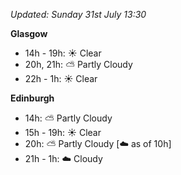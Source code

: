 *Updated: Sunday 31st July 13:30*

**Glasgow**

* 14h - 19h: :sunny: Clear
* 20h, 21h: :partly_sunny: Partly Cloudy
* 22h - 1h: :sunny: Clear

**Edinburgh**

* 14h: :partly_sunny: Partly Cloudy
* 15h - 19h: :sunny: Clear
* 20h: :partly_sunny: Partly Cloudy [:cloud: as of 10h]
* 21h - 1h: :cloud: Cloudy
